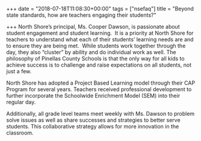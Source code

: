 +++
date = "2018-07-18T11:08:30+00:00"
tags = ["nsefaq"]
title = "Beyond state standards, how are teachers engaging their students?"

+++
North Shore’s principal, Ms. Cooper Dawson, is passionate about student engagement and student learning.  It is a priority at North Shore for teachers to understand what each of their students’ learning needs are and to ensure they are being met.  While students work together through the day, they also “cluster” by ability and do individual work as well. The philosophy of Pinellas County Schools is that the only way for all kids to achieve success is to challenge and raise expectations on all students, not just a few.

North Shore has adopted a Project Based Learning model through their CAP Program for several years.  Teachers received professional development to further incorporate the Schoolwide Enrichment Model (SEM) into their regular day.    

Additionally, all grade level teams meet weekly with Ms. Dawson to problem solve issues as well as share successes and strategies to better serve students. This collaborative strategy allows for more innovation in the classroom. 